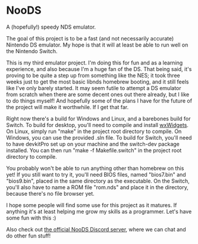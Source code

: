 # NooDS
A (hopefully!) speedy NDS emulator.

The goal of this project is to be a fast (and not necessarily accurate) Nintendo DS emulator. My hope is that it will at least be able to run well on the Nintendo Switch.

This is my third emulator project. I'm doing this for fun and as a learning experience, and also because I'm a huge fan of the DS. That being said, it's proving to be quite a step up from something like the NES; it took three weeks just to get the most basic libnds homebrew booting, and it still feels like I've only barely started. It may seem futile to attempt a DS emulator from scratch when there are some decent ones out there already, but I like to do things myself! And hopefully some of the plans I have for the future of the project will make it worthwhile. If I get that far.

Right now there's a build for Windows and Linux, and a barebones build for Switch. To build for desktop, you'll need to compile and install [wxWidgets](https://www.wxwidgets.org/). On Linux, simply run "make" in the project root directory to compile. On Windows, you can use the provided .sln file. To build for Switch, you'll need to have devkitPro set up on your machine and the switch-dev package installed. You can then run "make -f Makefile.switch" in the project root directory to compile.

You probably won't be able to run anything other than homebrew on this yet! If you still want to try it, you'll need BIOS files, named "bios7.bin" and "bios9.bin", placed in the same directory as the executable. On the Switch, you'll also have to name a ROM file "rom.nds" and place it in the directory, because there's no file browser yet.

I hope some people will find some use for this project as it matures. If anything it's at least helping me grow my skills as a programmer. Let's have some fun with this :)

Also check out [the official NooDS Discord server](https://discord.gg/JbNz7y4), where we can chat and do other fun stuff!
